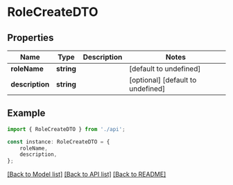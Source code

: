 # RoleCreateDTO


## Properties

Name | Type | Description | Notes
------------ | ------------- | ------------- | -------------
**roleName** | **string** |  | [default to undefined]
**description** | **string** |  | [optional] [default to undefined]

## Example

```typescript
import { RoleCreateDTO } from './api';

const instance: RoleCreateDTO = {
    roleName,
    description,
};
```

[[Back to Model list]](../README.md#documentation-for-models) [[Back to API list]](../README.md#documentation-for-api-endpoints) [[Back to README]](../README.md)
